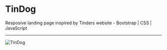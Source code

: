 # TinDog
Resposive landing page inspired by Tinders website - Bootstrap | CSS | JavaScript

-------------------------------------------------------------------------------------------------------------------------------------------------------------------------

![TinDog](https://user-images.githubusercontent.com/100682160/170693958-165d6d82-2691-473b-b2b1-82f3b8238a0f.png)
